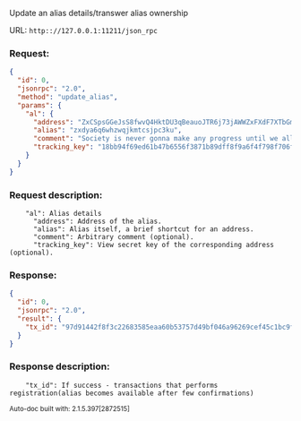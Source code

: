 Update an alias details/transwer alias ownership

URL: ```http:://127.0.0.1:11211/json_rpc```
### Request: 
```json
{
  "id": 0,
  "jsonrpc": "2.0",
  "method": "update_alias",
  "params": {
    "al": {
      "address": "ZxCSpsGGeJsS8fwvQ4HktDU3qBeauoJTR6j73jAWWZxFXdF7XTbGm4YfS2kXJmAP4Rf5BVsSQ9iZ45XANXEYsrLN2L2W77dH7",
      "alias": "zxdya6q6whzwqjkmtcsjpc3ku",
      "comment": "Society is never gonna make any progress until we all learn to pretend to like each other.",
      "tracking_key": "18bb94f69ed61b47b6556f3871b89dff8f9a6f4f798f706fd199b05ccf8ef20c"
    }
  }
}
```
### Request description: 
```
    "al": Alias details
      "address": Address of the alias.
      "alias": Alias itself, a brief shortcut for an address.
      "comment": Arbitrary comment (optional).
      "tracking_key": View secret key of the corresponding address (optional).

```
### Response: 
```json
{
  "id": 0,
  "jsonrpc": "2.0",
  "result": {
    "tx_id": "97d91442f8f3c22683585eaa60b53757d49bf046a96269cef45c1bc9ff7300cc"
  }
}
```
### Response description: 
```
    "tx_id": If success - transactions that performs registration(alias becomes available after few confirmations)

```
<sub>Auto-doc built with: 2.1.5.397[2872515]</sub>